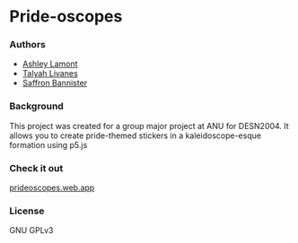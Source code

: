 # Pride-oscopes

### Authors
- [Ashley Lamont](https://github.com/ashleylamont/)
- [Talyah Livanes](https://reddropgraphics.com.au)
- [Saffron Bannister](https://github.com/u6062525/)

### Background
This project was created for a group major project at ANU for DESN2004. It allows you to create pride-themed stickers in a kaleidoscope-esque formation using p5.js

### Check it out
[prideoscopes.web.app](https://prideoscopes.web.app)

### License
GNU GPLv3
